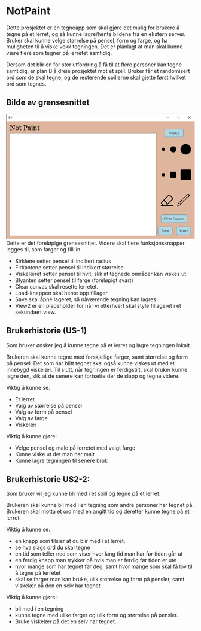 # NotPaint
Dette prosjektet er en tegneapp som skal gjøre det mulig for brukere å tegne på et lerret, og så kunne lagre/hente bildene fra en ekstern server. Bruker skal kunne velge størrelse på pensel, form og farge, og ha muligheten til å viske vekk tegningen. Det er planlagt at man skal kunne være flere som tegner på lerretet samtidig. 

Dersom det blir en for stor utfordring å få til at flere personer kan tegne samtidig, er plan B å dreie prosjektet mot et spill. Bruker får et randomisert ord som de skal tegne, og de resterende spillerne skal gjette først hvilket ord som tegnes. 

## Bilde av grensesnittet
![](PaintViewBilde.png "Grensesnitt")
Dette er det foreløpige grensesnittet. Videre skal flere funksjonsknapper legges til, som farger og fill-in.
- Sirklene setter pensel til indikert radius
- Firkantene setter pensel til indikert
størrelse
- Viskelæret setter pensel til hvit, slik at tegnede områder kan viskes ut
- Blyanten setter pensel til farge (foreløpigt svart)
- Clear canvas skal resette lerretet.
- Load-knappen skal hente opp fillager
- Save skal åpne lageret, så nåværende tegning kan lagres
- View2 er en placeholder for når vi etterhvert skal style fillageret i et sekundært view.

## Brukerhistorie (US-1)

Som bruker ønsker jeg å kunne tegne på et lerret og lagre tegningen lokalt.

Brukeren skal kunne tegne med forskjellige farger, samt størrelse og form på pensel. Det som har blitt tegnet skal også kunne viskes ut med et innebygd viskelær. Til slutt, når tegningen er ferdigstilt, skal bruker kunne lagre den, slik at de senere kan fortsette der de slapp og tegne videre.

Viktig å kunne se:
- Et lerret
- Valg av størrelse på pensel
- Valg av form på pensel
- Valg av farge
- Viskelær

Viktig å kunne gjøre:
- Velge pensel og male på lerretet med valgt farge
- Kunne viske ut det man har malt
- Kunne lagre tegningen til senere bruk

## Brukerhistorie US2-2:
Som bruker vil jeg kunne bli med i et spill og tegne på et lerret.

Brukeren skal kunne bli med i en tegning som andre personer har tegnet på. Brukeren skal motta et ord med en angitt tid og deretter kunne tegne på et lerret.

Viktig å kunne se: 
- en knapp som tilsier at du blir med i et lerret.
- se hva slags ord du skal tegne
- en tid som teller ned som viser hvor lang tid man har før tiden går ut
- en ferdig knapp man trykker på hvis man er ferdig før tiden er ute
- hvor mange som har tegnet før deg, samt hvor mange som skal få lov til å tegne på lerretet
- skal se farger man kan bruke, ulik størrelse og form på pensler, samt viskelær på den en selv har tegnet

Viktig å kunne gjøre:
- bli med i en tegning
- kunne tegne med ulike farger og ulik form og størrelse på pensler. 
- Bruke viskelær på det en selv har tegnet. 
